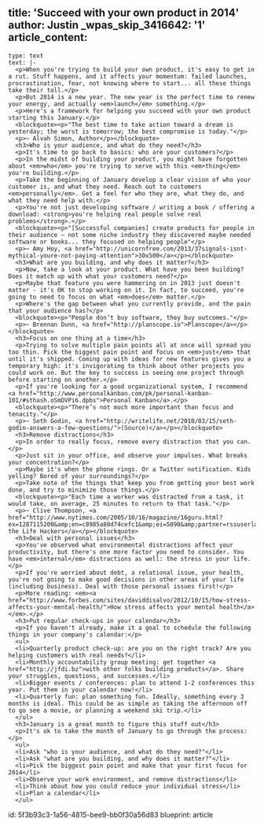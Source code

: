 title: 'Succeed with your own product in 2014'
author: Justin
_wpas_skip_3416642: '1'
article_content:
  -
    type: text
    text: |-
      <p>When you're trying to build your own product, it's easy to get in a rut. Stuff happens, and it affects your momentum: failed launches, procrastination, fear, not knowing where to start... all these things take their toll.</p>
      <p>But 2014 is a new year. The new year is the perfect time to renew your energy, and actually <em>launch</em> something.</p>
      <p>Here's a framework for helping you succeed with your own product starting this January.</p>
      <blockquote><p>"The best time to take action toward a dream is yesterday; the worst is tomorrow; the best compromise is today."</p>
      <p>~ Alvah Simon, Author</p></blockquote>
      <h3>Who is your audience, and what do they need?</h3>
      <p>It's time to go back to basics: who are your customers?</p>
      <p>In the midst of building your product, you might have forgotten about <em>who</em> you're trying to serve with this <em>thing</em> you're building.</p>
      <p>Take the beginning of January develop a clear vision of who your customer is, and what they need. Reach out to customers <em>personally</em>. Get a feel for who they are, what they do, and what they need help with.</p>
      <p>You're not just developing software / writing a book / offering a download: <strong>you're helping real people solve real problems</strong>.</p>
      <blockquote><p>"[Successful companies] create products for people in their audience — not some niche industry they discovered maybe needed software or books... they focused on helping people"</p>
      <p>~ Amy Hoy, <a href="http://unicornfree.com/2013/37signals-isnt-mythical-youre-not-paying-attention">30x500</a></p></blockquote>
      <h3>What are you building, and why does it matter?</h3>
      <p>Now, take a look at your product. What have you been building? Does it match up with what your customers need?</p>
      <p>Maybe that feature you were hammering on in 2013 just doesn't matter - it's OK to stop working on it. In fact, to succeed, you're going to need to focus on what <em>does</em> matter.</p>
      <p>Where's the gap between what you currently provide, and the pain that your audience has?</p>
      <blockquote><p>"People don’t buy software, they buy outcomes."</p>
      <p>~ Brennan Dunn, <a href="http://planscope.io">Planscope</a></p></blockquote>
      <h3>Focus on one thing at a time</h3>
      <p>Trying to solve multiple pain points all at once will spread you too thin. Pick the biggest pain point and focus on <em>just</em> that until it's shipped. Coming up with ideas for new features gives you a temporary high: it's invigorating to think about other projects you could work on. But the key to success is seeing one project through before starting on another.</p>
      <p>If you're looking for a good organizational system, I recommend <a href="http://www.personalkanban.com/pk/personal-kanban-101/#sthash.oSmDVPi6.dpbs">Personal Kanban</a>.</p>
      <blockquote><p>"There’s not much more important than focus and tenacity."</p>
      <p>~ Seth Godin, <a href="http://writelife.net/2010/03/15/seth-godin-answers-a-few-questions/">(Source)</a></p></blockquote>
      <h3>Remove distractions</h3>
      <p>In order to really focus, remove every distraction that you can.</p>
      <p>Just sit in your office, and observe your impulses. What breaks your concentration?</p>
      <p>Maybe it's when the phone rings. Or a Twitter notification. Kids yelling? Bored of your surroundings?</p>
      <p>Take note of the things that keep you from getting your best work done, and try to minimize those things.</p>
      <blockquote><p>"Each time a worker was distracted from a task, it would take, on average, 25 minutes to return to that task."</p>
      <p>~ Clive Thompson, <a href="http://www.nytimes.com/2005/10/16/magazine/16guru.html?ex=1287115200&amp;en=c8985a80d74cefc1&amp;ei=5090&amp;partner=rssuserland&amp;emc=rss&amp;_r=1&amp;">Meet the Life Hackers</a></p></blockquote>
      <h3>Deal with personal issues</h3>
      <p>You've observed what environmental distractions affect your productivity, but there's one more factor you need to consider. You have <em>internal</em> distractions as well: the stress in your life.</p>
      <p>If you're worried about debt, a relational issue, your health, you're not going to make good decisions in other areas of your life (including business). Deal with those personal issues first!</p>
      <p>More reading: <em><a href="http://www.forbes.com/sites/daviddisalvo/2012/10/15/how-stress-affects-your-mental-health/">How stress affects your mental health</a></em>.</p>
      <h3>Put regular check-ups in your calendar</h3>
      <p>If you haven't already, make it a goal to schedule the following things in your company's calendar:</p>
      <ul>
      <li>Quarterly product check-up: are you on the right track? Are you helping customers with real needs?</li>
      <li>Monthly accountability group meeting: get together <a href="http://jfdi.bz">with other folks building products</a>. Share your struggles, questions, and successes.</li>
      <li>Bigger events / conferences: plan to attend 1-2 conferences this year. Put them in your calendar now!</li>
      <li>Quarterly fun: plan something fun. Ideally, something every 3 months is ideal. This could be as simple as taking the afternoon off to go see a movie, or planning a weekend ski trip.</li>
      </ul>
      <h3>January is a great month to figure this stuff out</h3>
      <p>It's ok to take the month of January to go through the process:</p>
      <ul>
      <li>Ask "who is your audience, and what do they need?"</li>
      <li>Ask "what are you building, and why does it matter?"</li>
      <li>Pick the biggest pain point and make that your first focus for 2014</li>
      <li>Observe your work environment, and remove distractions</li>
      <li>Think about how you could reduce your individual stress</li>
      <li>Plan a calendar</li>
      </ul>
id: 5f3b93c3-1a56-4815-bee9-bb0f30a56d83
blueprint: article
